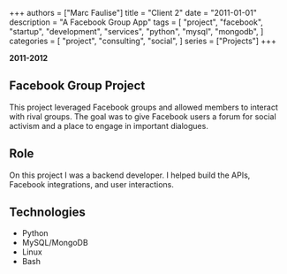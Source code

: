 +++
authors = ["Marc Faulise"]
title = "Client 2"
date = "2011-01-01"
description = "A Facebook Group App"
tags = [
    "project",
    "facebook",
    "startup",
    "development",
    "services",
    "python",
    "mysql",
    "mongodb",
]
categories = [
    "project",
    "consulting",
    "social",
]
series = ["Projects"]
+++

**2011-2012**

## Facebook Group Project

This project leveraged Facebook groups and allowed members to interact
with rival groups. The goal was to give Facebook users a forum for social
activism and a place to engage in important dialogues.

## Role

On this project I was a backend developer. I helped build the APIs, Facebook
integrations, and user interactions.

## Technologies

* Python
* MySQL/MongoDB
* Linux
* Bash
